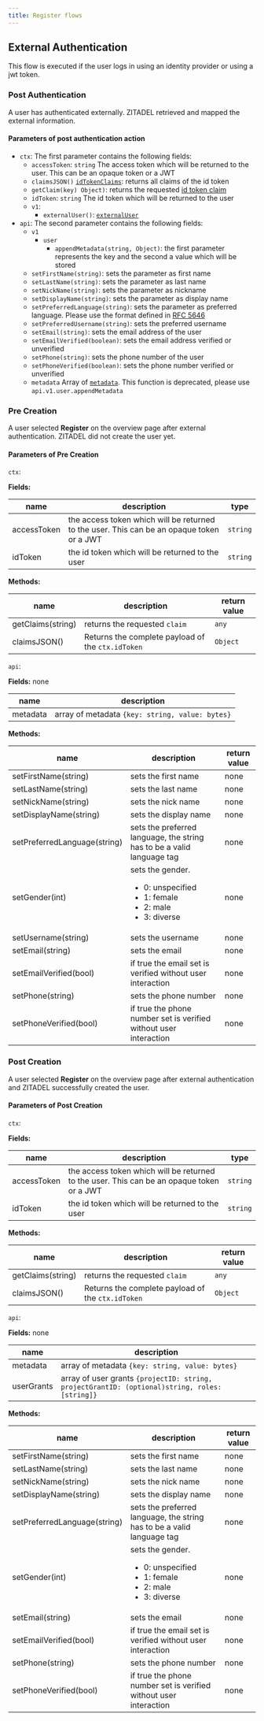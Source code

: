 ```yaml
---
title: Register flows
---
```


## External Authentication

<!-- link idp and jwt -->
This flow is executed if the user logs in using an identity provider or using a jwt token.

### Post Authentication

A user has authenticated externally. ZITADEL retrieved and mapped the external information.

#### Parameters of post authentication action

- `ctx`: The first parameter contains the following fields:
  - `accessToken`: `string` The access token which will be returned to the user. This can be an opaque token or a JWT
  - `claimsJSON()` [`idTokenClaims`](./objects#id-token-claims): returns all claims of the id token
  - `getClaim(key) Object)`: returns the requested [id token claim](./objects#id-token-claims)
  - `idToken`: `string` The id token which will be returned to the user
  - `v1`:
    - `externalUser()`: [`externalUser`](./objects#external-user)
- `api`: The second parameter contains the following fields:
  - `v1`
    - `user`
      - `appendMetadata(string, Object)`: the first parameter represents the key and the second a value which will be stored
  - `setFirstName(string)`: sets the parameter as first name
  - `setLastName(string)`: sets the parameter as last name
  - `setNickName(string)`: sets the parameter as nickname
  - `setDisplayName(string)`: sets the parameter as display name
  - `setPreferredLanguage(string)`: sets the parameter as preferred language. Please use the format defined in [RFC 5646](https://www.rfc-editor.org/rfc/rfc5646)
  - `setPreferredUsername(string)`: sets the preferred username
  - `setEmail(string)`: sets the email address of the user
  - `setEmailVerified(boolean)`: sets the email address verified or unverified
  - `setPhone(string)`: sets the phone number of the user
  - `setPhoneVerified(boolean)`: sets the phone number verified or unverified
  - `metadata` Array of [`metadata`](./objects#metadata). This function is deprecated, please use `api.v1.user.appendMetadata`

### Pre Creation

A user selected **Register** on the overview page after external authentication. ZITADEL did not create the user yet.

#### Parameters of Pre Creation

`ctx`:

**Fields:**

| name | description | type |
|---|---|---|
| accessToken | the access token which will be returned to the user. This can be an opaque token or a JWT | `string` |
| idToken | the id token which will be returned to the user | `string` |

**Methods:**

| name | description | return value |
|---|---|---|
| getClaims(string) | returns the requested `claim` | `any` |
| claimsJSON() | Returns the complete payload of the `ctx.idToken` | `Object` |

`api`:

**Fields:** none

| name | description |
|---|---|
| metadata | array of metadata `{key: string, value: bytes}` |

**Methods:**

| name | description | return value |
|---|---|---|
| setFirstName(string) | sets the first name | none |
| setLastName(string) | sets the last name | none |
| setNickName(string) | sets the nick name | none |
| setDisplayName(string) | sets the display name | none |
| setPreferredLanguage(string) | sets the preferred language, the string has to be a valid language tag | none |
| setGender(int) | sets the gender. <br/><ul><li>0: unspecified</li><li>1: female</li><li>2: male</li><li>3: diverse</li></ul> | none |
| setUsername(string) | sets the username | none |
| setEmail(string) | sets the email | none |
| setEmailVerified(bool) | if true the email set is verified without user interaction | none |
| setPhone(string) | sets the phone number | none |
| setPhoneVerified(bool) | if true the phone number set is verified without user interaction | none |

### Post Creation

A user selected **Register** on the overview page after external authentication and ZITADEL successfully created the user.

#### Parameters of Post Creation

`ctx`:

**Fields:**

| name | description | type |
|---|---|---|
| accessToken | the access token which will be returned to the user. This can be an opaque token or a JWT | `string` |
| idToken | the id token which will be returned to the user | `string` |

**Methods:**

| name | description | return value |
|---|---|---|
| getClaims(string) | returns the requested `claim` | `any` |
| claimsJSON() | Returns the complete payload of the `ctx.idToken` | `Object` |

`api`:

**Fields:** none

| name | description |
|---|---|
| metadata | array of metadata `{key: string, value: bytes}` |
| userGrants | array of user grants `{projectID: string, projectGrantID: (optional)string, roles: [string]}` |

**Methods:**

| name | description | return value |
|---|---|---|
| setFirstName(string) | sets the first name | none |
| setLastName(string) | sets the last name | none |
| setNickName(string) | sets the nick name | none |
| setDisplayName(string) | sets the display name | none |
| setPreferredLanguage(string) | sets the preferred language, the string has to be a valid language tag | none |
| setGender(int) | sets the gender. <br/><ul><li>0: unspecified</li><li>1: female</li><li>2: male</li><li>3: diverse</li></ul> | none |
| setEmail(string) | sets the email | none |
| setEmailVerified(bool) | if true the email set is verified without user interaction | none |
| setPhone(string) | sets the phone number | none |
| setPhoneVerified(bool) | if true the phone number set is verified without user interaction | none |
